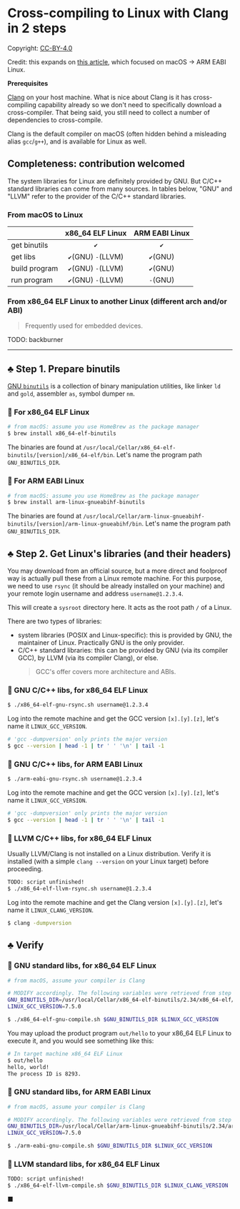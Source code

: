 # Cross-compiling to Linux with Clang in 2 steps

Copyright: [CC-BY-4.0](LICENSE.txt)

Credit: this expands on [this article](https://medium.com/@haraldfernengel/cross-compiling-c-c-from-macos-to-raspberry-pi-in-2-easy-steps-23f391a8c63), which focused on macOS -> ARM EABI Linux.

**Prerequisites**

[Clang](https://clang.llvm.org) on your host machine. What is nice about Clang
is it has cross-compiling capability already so we don't need to specifically
download a cross-compiler. That being said, you still need to collect a number
of dependencies to cross-compile.

Clang is the default compiler on macOS (often hidden behind a misleading alias
`gcc`/`g++`), and is available for Linux as well.

## Completeness: contribution welcomed

The system libraries for Linux are definitely provided by GNU. But C/C++
standard libraries can come from many sources. In tables below, "GNU" and
"LLVM" refer to the provider of the C/C++ standard libraries.

### From macOS to Linux

|              |   x86_64 ELF Linux   | ARM EABI Linux |
|:-------------|:--------------------:|:--------------:|
|get binutils  |          `✔`         |      `✔`       |    
|get libs    |  `✔`(GNU)  `-`(LLVM) |    `✔`(GNU)    |
|build program |  `✔`(GNU)  `-`(LLVM) |    `✔`(GNU)    |
|run program   |  `✔`(GNU)  `-`(LLVM) |    `-`(GNU)    |

### From x86_64 ELF Linux to another Linux (different arch and/or ABI)
> Frequently used for embedded devices.

TODO: backburner

---

## :clubs: Step 1. Prepare binutils

[GNU `binutils`](https://www.gnu.org/software/binutils/) is a collection of
binary manipulation utilities, like linker `ld` and `gold`, assembler `as`,
symbol dumper `nm`.

### :small_blue_diamond: For x86_64 ELF Linux

```sh
# from macOS: assume you use HomeBrew as the package manager
$ brew install x86_64-elf-binutils
```

The binaries are found at `/usr/local/Cellar/x86_64-elf-binutils/[version]/x86_64-elf/bin`.
Let's name the program path `GNU_BINUTILS_DIR`.

### :small_blue_diamond: For ARM EABI Linux

```sh
# from macOS: assume you use HomeBrew as the package manager
$ brew install arm-linux-gnueabihf-binutils
```

The binaries are found at `/usr/local/Cellar/arm-linux-gnueabihf-binutils/[version]/arm-linux-gnueabihf/bin`.
Let's name the program path `GNU_BINUTILS_DIR`.

## :clubs: Step 2. Get Linux's libraries (and their headers)

You may download from an official source, but a more direct and foolproof way
is actually pull these from a Linux remote machine. For this purpose, we need
to use `rsync` (it should be already installed on your machine) and your remote
login username and address `username@1.2.3.4`.

This will create a `sysroot` directory here. It acts as the root path `/` of
a Linux.

There are two types of libraries:
- system libraries (POSIX and Linux-specific): this is provided by GNU, the
  maintainer of Linux. Practically GNU is the only provider.
- C/C++ standard libraries: this can be provided by GNU (via its compiler GCC),
  by LLVM (via its compiler Clang), or else.
  > GCC's offer covers more architecture and ABIs.

### :small_blue_diamond: GNU C/C++ libs, for x86_64 ELF Linux

```sh
$ ./x86_64-elf-gnu-rsync.sh username@1.2.3.4
```

Log into the remote machine and get the GCC version `[x].[y].[z]`, let's name
it `LINUX_GCC_VERSION`.
```sh
# 'gcc -dumpversion' only prints the major version
$ gcc --version | head -1 | tr ' ' '\n' | tail -1
```

### :small_blue_diamond: GNU C/C++ libs, for ARM EABI Linux

```sh
$ ./arm-eabi-gnu-rsync.sh username@1.2.3.4
```

Log into the remote machine and get the GCC version `[x].[y].[z]`, let's name
it `LINUX_GCC_VERSION`.
```sh
# 'gcc -dumpversion' only prints the major version
$ gcc --version | head -1 | tr ' ' '\n' | tail -1
```

### :small_blue_diamond: LLVM C/C++ libs, for x86_64 ELF Linux

Usually LLVM/Clang is not installed on a Linux distribution. Verify it is
installed (with a simple `clang --version` on your Linux target) before
proceeding.

```sh
TODO: script unfinished!
$ ./x86_64-elf-llvm-rsync.sh username@1.2.3.4
```

Log into the remote machine and get the Clang version `[x].[y].[z]`, let's name
it `LINUX_CLANG_VERSION`.
```sh
$ clang -dumpversion
```

## :clubs: Verify

### :small_blue_diamond: GNU standard libs, for x86_64 ELF Linux

```sh
# from macOS, assume your compiler is Clang

# MODIFY accordingly. The following variables were retrieved from step 1 and 2.
GNU_BINUTILS_DIR=/usr/local/Cellar/x86_64-elf-binutils/2.34/x86_64-elf/bin
LINUX_GCC_VERSION=7.5.0

$ ./x86_64-elf-gnu-compile.sh $GNU_BINUTILS_DIR $LINUX_GCC_VERSION
```

You may upload the product program `out/hello` to your x86_64 ELF Linux to
execute it, and you would see something like this:
```sh
# In target machine x86_64 ELF Linux
$ out/hello
hello, world!
The process ID is 8293.
```

### :small_blue_diamond: GNU standard libs, for ARM EABI Linux

```sh
# from macOS, assume your compiler is Clang

# MODIFY accordingly. The following variables were retrieved from step 1 and 2.
GNU_BINUTILS_DIR=/usr/local/Cellar/arm-linux-gnueabihf-binutils/2.34/arm-linux-gnueabihf/bin
LINUX_GCC_VERSION=7.5.0

$ ./arm-eabi-gnu-compile.sh $GNU_BINUTILS_DIR $LINUX_GCC_VERSION
```

### :small_blue_diamond: LLVM standard libs, for x86_64 ELF Linux

```sh
TODO: script unfinished!
$ ./x86_64-elf-llvm-compile.sh $GNU_BINUTILS_DIR $LINUX_CLANG_VERSION
```

■
